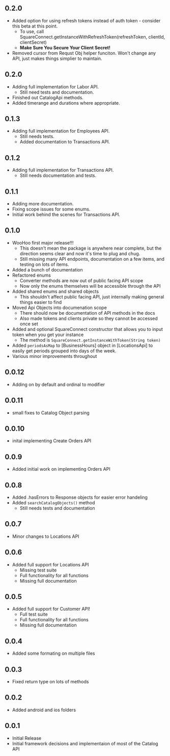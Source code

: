 ## 0.2.0
* Added option for using refresh tokens instead of auth token - consider this beta at this point.
    * To use, call SquareConnect.getInstanceWithRefreshToken(refreshToken, clientId, clientSecret)
    * **Make Sure You Secure Your Client Secret!**
* Removed cursor from Requst Obj helper funciton. Won't change any API, just makes things simplier to maintain.


## 0.2.0
* Adding full implementation for Labor API.
    * Still need tests and documentation.
* Finished out CatalogApi methods.
* Added timerange and durations where appropriate.

## 0.1.3
* Adding full implementation for Employees API.
    * Still needs tests.
    * Added documentation to Transactions API.

## 0.1.2
* Adding full implementation for Transactions API.
    * Still needs documentation and tests.

## 0.1.1
* Adding more documentation.
* Fixing scope issues for some enums.
* Initial work behind the scenes for Transactions API.

## 0.1.0
* WooHoo first major release!!!
    * This doesn't mean the package is anywhere near complete, but the direction seems clear and now it's time to plug and chug.
    * Still missing many API endpoints, documentation on a few items, and testing on lots of items.
* Added a bunch of documentation
* Refactored enums
    * Converter methods are now out of public facing API scope
    * Now only the enums themselves will be accessible through the API
* Added shared enums and shared objects
    * This shouldn't affect public facing API, just internally making general things easier to find
* Moved Api Objects into documenation scope
    * There should now be documentation of API methods in the docs
    * Also made tokens and clients private so they cannot be accessed once set
* Added and optional SquareConnect constructor that allows you to input token when you get your instance
    * The method is `SquareConnect.getInstanceWithToken(String token)`
* Added `periodsAsMap` to [BusinessHours] object in [LocationsApi] to easily get periods grouped into days of the week.
* Various minor improvements throughout

## 0.0.12
* Adding on by default and ordinal to modifier

## 0.0.11
* small fixes to Catalog Object parsing

## 0.0.10
* inital implementing Create Orders API

## 0.0.9
* Added initial work on implementing Orders API

## 0.0.8
* Added .hasErrors to Response objects for easier error handeling
* Added `searchCatalogObjects()` method
    * Still needs tests and documentation

## 0.0.7
* Minor changes to Locations API

## 0.0.6
* Added full support for Locations API
    * Missing test suite
    * Full functionality for all functions
    * Missing full documentation

## 0.0.5
* Added full support for Customer API!
    * Full test suite
    * Full functionality for all functions
    * Missing full documentation

## 0.0.4
* Added some formating on multiple files

## 0.0.3
* Fixed return type on lots of methods

## 0.0.2
* Added android and ios folders

## 0.0.1
* Initial Release
* Initial framework decisions and implementaion of most of the Catalog API